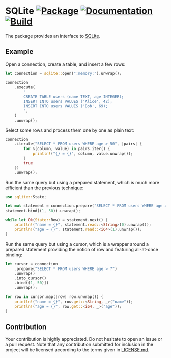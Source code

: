 # SQLite [![Package][package-img]][package-url] [![Documentation][documentation-img]][documentation-url] [![Build][build-img]][build-url]

The package provides an interface to [SQLite].

## Example

Open a connection, create a table, and insert a few rows:

```rust
let connection = sqlite::open(":memory:").unwrap();

connection
    .execute(
        "
        CREATE TABLE users (name TEXT, age INTEGER);
        INSERT INTO users VALUES ('Alice', 42);
        INSERT INTO users VALUES ('Bob', 69);
        ",
    )
    .unwrap();
```

Select some rows and process them one by one as plain text:

```rust
connection
    .iterate("SELECT * FROM users WHERE age > 50", |pairs| {
        for &(column, value) in pairs.iter() {
            println!("{} = {}", column, value.unwrap());
        }
        true
    })
    .unwrap();
```

Run the same query but using a prepared statement, which is much more efficient
than the previous technique:

```rust
use sqlite::State;

let mut statement = connection.prepare("SELECT * FROM users WHERE age > ?").unwrap();
statement.bind((1, 50)).unwrap();

while let Ok(State::Row) = statement.next() {
    println!("name = {}", statement.read::<String>(0).unwrap());
    println!("age = {}", statement.read::<i64>(1).unwrap());
}
```

Run the same query but using a cursor, which is a wrapper around a prepared
statement providing the notion of row and featuring all-at-once binding:

```rust
let cursor = connection
    .prepare("SELECT * FROM users WHERE age > ?")
    .unwrap()
    .into_cursor()
    .bind((1, 50)])
    .unwrap();

for row in cursor.map(|row| row.unwrap()) {
    println!("name = {}", row.get::<String, _>("name"));
    println!("age = {}", row.get::<i64, _>("age"));
}
```

## Contribution

Your contribution is highly appreciated. Do not hesitate to open an issue or a
pull request. Note that any contribution submitted for inclusion in the project
will be licensed according to the terms given in [LICENSE.md](LICENSE.md).

[SQLite]: https://www.sqlite.org

[build-img]: https://github.com/stainless-steel/sqlite/workflows/build/badge.svg
[build-url]: https://github.com/stainless-steel/sqlite/actions/workflows/build.yml
[documentation-img]: https://docs.rs/sqlite/badge.svg
[documentation-url]: https://docs.rs/sqlite
[package-img]: https://img.shields.io/crates/v/sqlite.svg
[package-url]: https://crates.io/crates/sqlite
